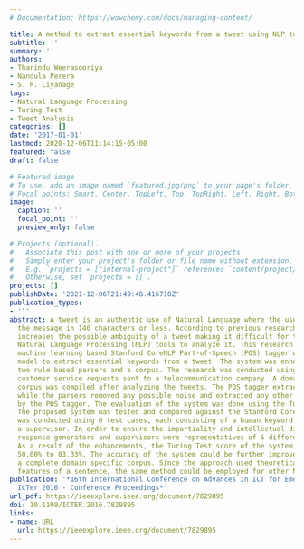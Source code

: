 ```yaml
---
# Documentation: https://wowchemy.com/docs/managing-content/

title: A method to extract essential keywords from a tweet using NLP tools
subtitle: ''
summary: ''
authors:
- Tharindu Weerasooriya
- Nandula Perera
- S. R. Liyanage
tags:
- Natural Language Processing
- Turing Test
- Tweet Analysis
categories: []
date: '2017-01-01'
lastmod: 2020-12-06T11:14:15-05:00
featured: false
draft: false

# Featured image
# To use, add an image named `featured.jpg/png` to your page's folder.
# Focal points: Smart, Center, TopLeft, Top, TopRight, Left, Right, BottomLeft, Bottom, BottomRight.
image:
  caption: ''
  focal_point: ''
  preview_only: false

# Projects (optional).
#   Associate this post with one or more of your projects.
#   Simply enter your project's folder or file name without extension.
#   E.g. `projects = ["internal-project"]` references `content/project/deep-learning/index.md`.
#   Otherwise, set `projects = []`.
projects: []
publishDate: '2021-12-06T21:49:48.416710Z'
publication_types:
- '1'
abstract: A tweet is an authentic use of Natural Language where the user has to deliver
  the message in 140 characters or less. According to previous researchers, this restriction
  increases the possible ambiguity of a tweet making it difficult for traditional
  Natural Language Processing (NLP) tools to analyze it. This research enhances the
  machine learning based Stanford CoreNLP Part-of-Speech (POS) tagger with the Twitter
  model to extract essential keywords from a tweet. The system was enhanced using
  two rule-based parsers and a corpus. The research was conducted using tweets of
  customer service requests sent to a telecommunication company. A domain specific
  corpus was compiled after analyzing the tweets. The POS tagger extracted the keywords
  while the parsers removed any possible noise and extracted any other keywords missed
  by the POS tagger. The evaluation of the system was done using the Turing Test.
  The proposed system was tested and compared against the Stanford CoreNLP. The testing
  was conducted using 6 test cases, each consisting of a human keyword generator and
  a supervisor. In order to ensure the impartiality and intellectual diversity, the
  response generators and supervisors were representatives of 6 different fields.
  As a result of the enhancements, the Turing Test score of the system increased from
  50.00% to 83.33%. The accuracy of the system could be further improved by using
  a complete domain specific corpus. Since the approach used theoretical linguistic
  features of a sentence, the same method could be employed for other NLP tools.
publication: '*16th International Conference on Advances in ICT for Emerging Regions,
  ICTer 2016 - Conference Proceedings*'
url_pdf: https://ieeexplore.ieee.org/document/7829895
doi: 10.1109/ICTER.2016.7829895
links:
- name: URL
  url: https://ieeexplore.ieee.org/document/7829895
---
```


